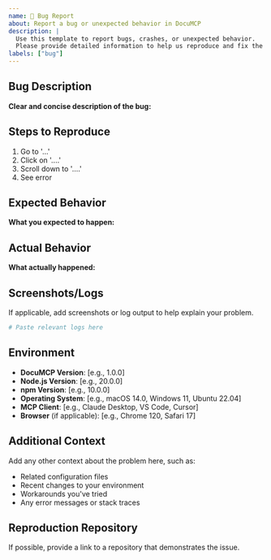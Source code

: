 ```yaml
---
name: 🐛 Bug Report
about: Report a bug or unexpected behavior in DocuMCP
description: |
  Use this template to report bugs, crashes, or unexpected behavior.
  Please provide detailed information to help us reproduce and fix the issue.
labels: ["bug"]
---
```


## Bug Description

**Clear and concise description of the bug:**

## Steps to Reproduce

1. Go to '...'
2. Click on '....'
3. Scroll down to '....'
4. See error

## Expected Behavior

**What you expected to happen:**

## Actual Behavior

**What actually happened:**

## Screenshots/Logs

If applicable, add screenshots or log output to help explain your problem.

```bash
# Paste relevant logs here
```

## Environment

- **DocuMCP Version**: [e.g., 1.0.0]
- **Node.js Version**: [e.g., 20.0.0]
- **npm Version**: [e.g., 10.0.0]
- **Operating System**: [e.g., macOS 14.0, Windows 11, Ubuntu 22.04]
- **MCP Client**: [e.g., Claude Desktop, VS Code, Cursor]
- **Browser** (if applicable): [e.g., Chrome 120, Safari 17]

## Additional Context

Add any other context about the problem here, such as:
- Related configuration files
- Recent changes to your environment
- Workarounds you've tried
- Any error messages or stack traces

## Reproduction Repository

If possible, provide a link to a repository that demonstrates the issue.